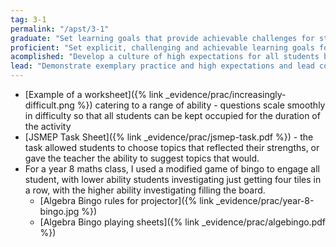 ```yaml
---
tag: 3-1
permalink: "/apst/3-1"
graduate: "Set learning goals that provide achievable challenges for students of varying abilities and characteristics."
proficient: "Set explicit, challenging and achievable learning goals for all students."
acomplished: "Develop a culture of high expectations for all students by modelling and setting challenging learning goals." 
lead: "Demonstrate exemplary practice and high expectations and lead colleagues to encourage students to pursue challenging goals in all aspects of their education."
---
```

* [Example of a worksheet]({% link _evidence/prac/increasingly-difficult.png %}) catering to a range of ability - questions scale smoothly in difficulty so that all students can be kept occupied for the duration of the activity
* [JSMEP Task Sheet]({% link _evidence/prac/jsmep-task.pdf %}) - the task allowed students to choose topics that reflected their strengths, or gave the teacher the ability to suggest topics that would.
* For a year 8 maths class, I used a modified game of bingo to engage all student, with lower ability students investigating just getting four tiles in a row, with the higher ability investigating filling the board.
    - [Algebra Bingo rules for projector]({% link _evidence/prac/year-8-bingo.jpg %})
    - [Algebra Bingo playing sheets]({% link _evidence/prac/algebingo.pdf %})
